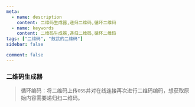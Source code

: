 ```yaml
---
meta:
  - name: description
    content: 二维码生成器,递归二维码,循环二维码
  - name: keywords
    content: 二维码生成器,递归二维码,循环二维码
tags: ["二维码", "敖武的二维码"]
sidebar: false

comment: false
---
```


### 二维码生成器

<Qrcode />

> <p style="font-size: 14px;">循环编码：将二维码上传<code>OSS</code>并对在线连接再次进行二维码编码，想获取原始内容需要递归扫二维码。</p>
